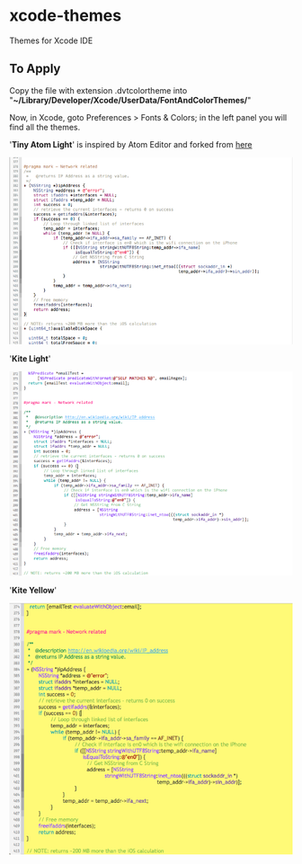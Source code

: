 xcode-themes
============

Themes for Xcode IDE

## To Apply 

Copy the file with extension .dvtcolortheme into  "**~/Library/Developer/Xcode/UserData/FontAndColorThemes/**"

Now, in Xcode, goto Preferences > Fonts & Colors; in the left panel you will find all the themes.


'**Tiny Atom Light**' is inspired by Atom Editor and forked from [here](https://github.com/paulpilone/xcode-themes)

![Tiny Atom Light preview](https://raw.githubusercontent.com/ajithrnayak/xcode-themes/master/Tiny%20Atom%20light/tiny%20Atom%20Light.png)



'**Kite Light**'  

![Kite Light preview](https://raw.githubusercontent.com/ajithrnayak/xcode-themes/master/Kite%20Light/Kite%20Light.png)


'**Kite Yellow**'

![Kite Yellow preview](https://raw.githubusercontent.com/ajithrnayak/xcode-themes/master/Kite%20Yellow/Kite%20Yellow.png)
